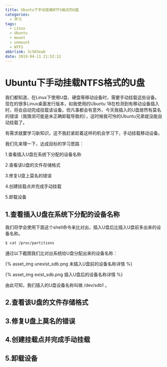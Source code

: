 ```yaml
---
title: Ubuntu下手动挂载NTFS格式的U盘
categories:
  - 学习
tags:
  - Linux
  - Ubuntu
  - mount
  - unmount
  - NTFS
abbrlink: 3c503eab
date: 2019-04-11 21:52:12
---
```



# Ubuntu下手动挂载NTFS格式的U盘


我们都知道，在Linux下使用U盘、硬盘等移动设备时，需要手动挂载这些设备。现在的很多Linux桌面发行版本，如我使用的Ubuntu 18在检测到有移动设备插入时，将会自动完成挂载该设备。但凡事都会有意外，今天我插入的U盘居然有莫名的错误（我猜测可能是未正确卸载导致的），这时候我可怜的Ubuntu兄弟就没能自动挂载了。

有需求就要学习新知识，这不我赶紧趁着这样的机会学习下，手动挂载移动设备。

我们先来理一下，达成目标的学习思路：

1.查看插入U盘在系统下分配的设备名称

2.查看该U盘的文件存储格式

3.修复U盘上莫名的错误

4.创建挂载点并完成手动挂载

5.卸载设备

## 1.查看插入U盘在系统下分配的设备名称

我们将学会使用下面这个shell命令来比对出，插入U盘后比插入U盘前多出来的设备名称。

``` bash
$ cat /proc/partitions
```

通过以下截图我们比对出系统给U盘分配出来的设备名称：

{% asset_img unexist_sdb.png 未插入U盘前的设备名称详情 %}

{% asset_img exist_sdb.png 插入U盘后的设备名称详情 %}

由此可知，我们插入的U盘设备名称叫做 /dev/sdb1 。

## 2.查看该U盘的文件存储格式


## 3.修复U盘上莫名的错误


## 4.创建挂载点并完成手动挂载


## 5.卸载设备
